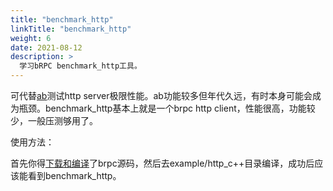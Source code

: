 ```yaml
---
title: "benchmark_http"
linkTitle: "benchmark_http"
weight: 6
date: 2021-08-12
description: >
  学习bRPC benchmark_http工具。
---
```

可代替[ab](https://httpd.apache.org/docs/2.2/programs/ab.html)测试http server极限性能。ab功能较多但年代久远，有时本身可能会成为瓶颈。benchmark_http基本上就是一个brpc http client，性能很高，功能较少，一般压测够用了。

使用方法：

首先你得[下载和编译](../../getting_started/)了brpc源码，然后去example/http_c++目录编译，成功后应该能看到benchmark_http。